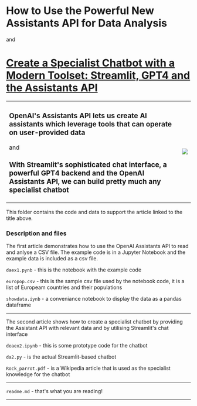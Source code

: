# How to Use the Powerful New Assistants API for Data Analysis

and

# [Create a Specialist Chatbot with a Modern Toolset: Streamlit, GPT4 and the Assistants API](#)

<table style="border-style:none;">
<tr>
<td>
<h3>OpenAI's Assistants API lets us create AI assistants which leverage tools that can operate on user-provided data</h3>
and
<h3>With Streamlit's sophisticated chat interface,  a powerful GPT4 backend and the OpenAI Assistants API, we can build pretty much any specialist chatbot</h3>
</td>
<td>
<img src="https://miro.medium.com/v2/resize:fit:1100/format:webp/0*Os4M1zBevrurAaOz" >
</td>

</tr>
</table>




This folder contains the code and data to support the article linked to the title above.

### Description and files

The first article demonstrates how to use the OpenAI Assistants API to read and anlyse a CSV file.
The example code is in a Jupyter Notebook and the example data is included as a csv file.

`daex1.pynb` - this is the notebook with the example code

`europop.csv` - this is the sample csv file used by the notebook code, it is a list of Europeam countries and their populations

`showdata.iynb` - a conveniance notebook to display the data as a pandas dataframe

---


The second article shows how to create a specialist chatbot by providing the Assistant API with relevant data and by utilising Streamlit's chat interface

`deaex2.ipynb` - this is some prototype code for the chatbot

`da2.py` - is the actual Streamlit-based chatbot

`Rock_parrot.pdf` - is a Wikipedia article that is used as the specialist knowledge for the chatbot 

---

`readme.md` - that's what you are reading!



---